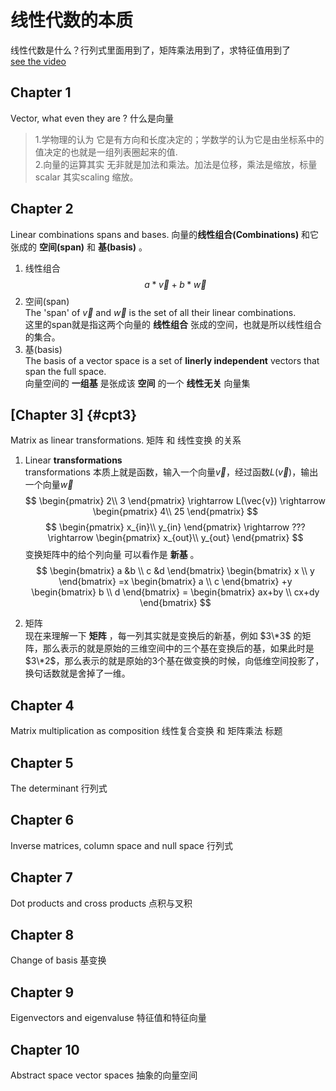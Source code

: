 # 线性代数的本质
线性代数是什么？行列式里面用到了，矩阵乘法用到了，求特征值用到了  
[see the video](https://www.bilibili.com/video/BV1ys411472E)
## Chapter 1
Vector, what even they are ? 什么是向量
> 1.学物理的认为 它是有方向和长度决定的；学数学的认为它是由坐标系中的值决定的也就是一组列表圈起来的值.   
   2.向量的运算其实 无非就是加法和乘法。加法是位移，乘法是缩放，标量scalar 其实scaling 缩放。

## Chapter 2
Linear combinations spans and bases. 向量的**线性组合(Combinations)** 和它张成的 **空间(span)** 和 **基(basis)** 。    
1. 线性组合 $$ a*\vec{v}+b*\vec{w} $$
2. 空间(span)   
   The 'span' of $\vec{v}$ and $\vec{w}$ is the set of all their linear combinations.   
   这里的span就是指这两个向量的 **线性组合** 张成的空间，也就是所以线性组合的集合。  
3. 基(basis)   
   The basis of a vector space is a set of **linerly independent** vectors that span the full space.    
   向量空间的 **一组基** 是张成该 **空间** 的一个 **线性无关** 向量集

## [Chapter 3] {#cpt3}
Matrix as linear transformations.  矩阵 和 线性变换 的关系   
1. Linear **transformations**   
   transformations 本质上就是函数，输入一个向量$\vec{v}$，经过函数$L(\vec{v})$，输出一个向量$\vec{w}$
$$
\begin{pmatrix}
2\\   
3
\end{pmatrix}
\rightarrow 
L(\vec{v})
\rightarrow 
\begin{pmatrix}
4\\   
25
\end{pmatrix} 
$$
$$
\begin{pmatrix}
x_{in}\\ 
y_{in}
\end{pmatrix}
\rightarrow 
???
\rightarrow 
\begin{pmatrix}
x_{out}\\ 
y_{out}
\end{pmatrix}
$$
变换矩阵中的给个列向量 可以看作是 **新基** 。
$$
\begin{bmatrix}
a &b \\     
c &d
\end{bmatrix}
\begin{bmatrix}
x \\     
y
\end{bmatrix}
=x
\begin{bmatrix}
a \\      
c
\end{bmatrix}
+y
\begin{bmatrix}
b \\      
d
\end{bmatrix}
=
\begin{bmatrix}
ax+by \\       
cx+dy
\end{bmatrix}
$$

2. 矩阵   
现在来理解一下 **矩阵** ，每一列其实就是变换后的新基，例如 $3\*3$ 的矩阵，那么表示的就是原始的三维空间中的三个基在变换后的基，如果此时是 $3\*2$，那么表示的就是原始的3个基在做变换的时候，向低维空间投影了，换句话数就是舍掉了一维。
## Chapter 4 
Matrix multiplication as composition 线性复合变换 和 矩阵乘法
<a id = cpt3>标题</a>
## Chapter 5 
The determinant 行列式

## Chapter 6
Inverse matrices, column space and null space 行列式

## Chapter 7
Dot products and cross products 点积与叉积

## Chapter 8 
Change of basis 基变换

## Chapter 9 
Eigenvectors and eigenvaluse 特征值和特征向量

## Chapter 10 
Abstract space vector spaces 抽象的向量空间





